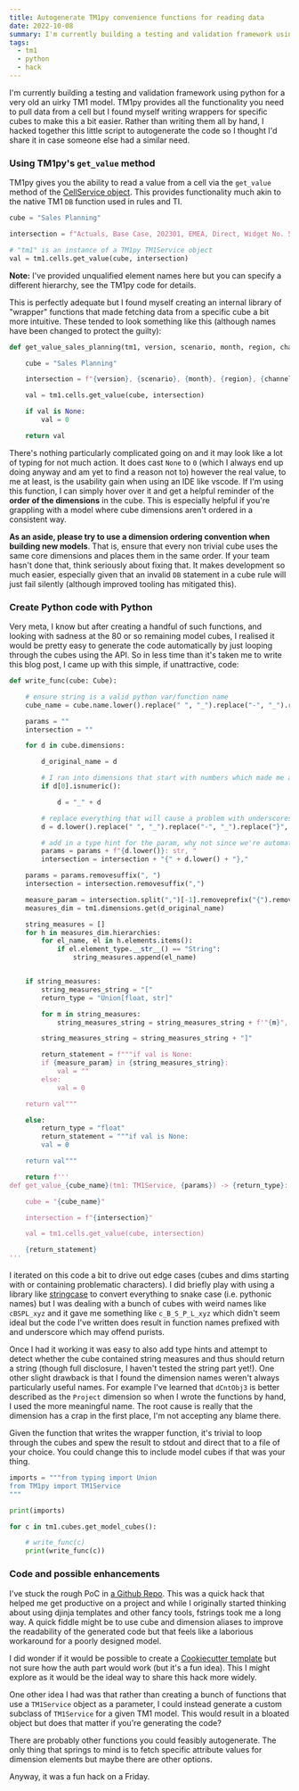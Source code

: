 ```yaml
---
title: Autogenerate TM1py convenience functions for reading data
date: 2022-10-08
summary: I'm currently building a testing and validation framework using python for a very old and quirky TM1 model. TM1py provides all the functionality you need to pull data from a cell but I found myself writing wrappers for specific cubes to make this a bit easier. Rather than writing them all by hand, I hacked together this little script to autogenerate the code so I thought I'd share it in case someone else had a similar need.
tags:
  - tm1
  - python
  - hack
---
```


I'm currently building a testing and validation framework using python for a very old an uirky TM1 model. TM1py provides all the functionality you need to pull data from a cell but I found myself writing wrappers for specific cubes to make this a bit easier. Rather than writing them all by hand, I hacked together this little script to autogenerate the code so I thought I'd share it in case someone else had a similar need.

### Using TM1py's `get_value` method

TM1py gives you the ability to read a value from a cell via the `get_value` method of the [CellService object](https://github.com/cubewise-code/tm1py/blob/master/TM1py/Services/CellService.py). This provides functionality much akin to the native TM1 `DB` function used in rules and TI.

```python
cube = "Sales Planning"

intersection = f"Actuals, Base Case, 202301, EMEA, Direct, Widget No. 5, Amount"

# "tm1" is an instance of a TM1py TM1Service object
val = tm1.cells.get_value(cube, intersection)

```

**Note:** I've provided unqualified element names here but you can specify a different hierarchy, see the TM1py code for details.

This is perfectly adequate but I found myself creating an internal library of "wrapper" functions that made fetching data from a specific cube a bit more intuitive. These tended to look something like this (although names have been changed to protect the guilty):

```python
def get_value_sales_planning(tm1, version, scenario, month, region, channel, product, measure):

    cube = "Sales Planning"

    intersection = f"{version}, {scenario}, {month}, {region}, {channel}, {product}, {measure}"

    val = tm1.cells.get_value(cube, intersection)

    if val is None:
        val = 0

    return val

```

There's nothing particularly complicated going on and it may look like a lot of typing for not much action. It does cast `None` to `0` (which I always end up doing anyway and am yet to find a reason not to) however the real value, to me at least, is the usability gain when using an IDE like vscode. If I'm using this function, I can simply hover over it and get a helpful reminder of the **order of the dimensions** in the cube. This is especially helpful if you're grappling with a model where cube dimensions aren't ordered in a consistent way.

**As an aside, please try to use a dimension ordering convention when building new models**. That is, ensure that every non trivial cube uses the same core dimensions and places them in the same order. If your team hasn't done that, think seriously about fixing that. It makes development so much easier, especially given that an invalid `DB` statement in a cube rule will just fail silently (although improved tooling has mitigated this).

### Create Python code with Python

Very meta, I know but after creating a handful of such functions, and looking with sadness at the 80 or so remaining model cubes, I realised it would be pretty easy to generate the code automatically by just looping through the cubes using the API. So in less time than it's taken me to write this blog post, I came up with this simple, if unattractive, code:

```python
def write_func(cube: Cube):

    # ensure string is a valid python var/function name
    cube_name = cube.name.lower().replace(" ", "_").replace("-", "_").replace("}", "_")

    params = ""
    intersection = ""

    for d in cube.dimensions:

        d_original_name = d

        # I ran into dimensions that start with numbers which made me a bit sad
        if d[0].isnumeric():

            d = "_" + d

        # replace everything that will cause a problem with underscores
        d = d.lower().replace(" ", "_").replace("-", "_").replace("}", "_")

        # add in a type hint for the param, why not since we're automating?
        params = params + f"{d.lower()}: str, "
        intersection = intersection + "{" + d.lower() + "},"

    params = params.removesuffix(", ")
    intersection = intersection.removesuffix(",")

    measure_param = intersection.split(",")[-1].removeprefix("{").removesuffix("}")
    measures_dim = tm1.dimensions.get(d_original_name)

    string_measures = []
    for h in measures_dim.hierarchies:
        for el_name, el in h.elements.items():
            if el.element_type.__str__() == "String":
                string_measures.append(el_name)


    if string_measures:
        string_measures_string = "["
        return_type = "Union[float, str]"

        for m in string_measures:
            string_measures_string = string_measures_string + f'"{m}", '

        string_measures_string = string_measures_string + "]"

        return_statement = f"""if val is None:
        if {measure_param} in {string_measures_string}:
            val = ""
        else:
            val = 0

    return val"""

    else:
        return_type = "float"
        return_statement = """if val is None:
        val = 0

    return val"""

    return f'''
def get_value_{cube_name}(tm1: TM1Service, {params}) -> {return_type}:

    cube = "{cube_name}"

    intersection = f"{intersection}"

    val = tm1.cells.get_value(cube, intersection)

    {return_statement}
'''
```

I iterated on this code a bit to drive out edge cases (cubes and dims starting with or containing problematic characters). I did briefly play with using a library like [stringcase](https://github.com/okunishinishi/python-stringcase) to convert everything to snake case (i.e. pythonic names) but I was dealing with a bunch of cubes with weird names like `cBSPL_xyz` and it gave me something like `c_B_S_P_L_xyz` which didn't seem ideal but the code I've written does result in function names prefixed with and underscore which may offend purists.

Once I had it working it was easy to also add type hints and attempt to detect whether the cube contained string measures and thus should return a string (though full disclosure, I haven't tested the string part yet!). One other slight drawback is that I found the dimension names weren't always particularly useful names. For example I've learned that `dCntObj3` is better described as the `Project` dimension so when I wrote the functions by hand, I used the more meaningful name. The root cause is really that the dimension has a crap in the first place, I'm not accepting any blame there.

Given the function that writes the wrapper function, it's trivial to loop through the cubes and spew the result to stdout and direct that to a file of your choice. You could change this to include model cubes if that was your thing.

```python
imports = """from typing import Union
from TM1py import TM1Service
"""

print(imports)

for c in tm1.cubes.get_model_cubes():

    # write_func(c)
    print(write_func(c))
```

### Code and possible enhancements

I've stuck the rough PoC in [a Github Repo](https://github.com/scrambldchannel/tm1py_wrapper_gen). This was a quick hack that helped me get productive on a project and while I originally started thinking about using djinja templates and other fancy tools, fstrings took me a long way. A quick fiddle might be to use cube and dimension aliases to improve the readability of the generated code but that feels like a laborious workaround for a poorly designed model.

I did wonder if it would be possible to create a [Cookiecutter template](https://github.com/cookiecutter/cookiecutter) but not sure how the auth part would work (but it's a fun idea). This I might explore as it would be the ideal way to share this hack more widely.

One other idea I had was that rather than creating a bunch of functions that use a `TM1Service` object as a parameter, I could instead generate a custom subclass of `TM1Service` for a given TM1 model. This would result in a bloated object but does that matter if you're generating the code?

There are probably other functions you could feasibly autogenerate. The only thing that springs to mind is to fetch specific attribute values for dimension elements but maybe there are other options.

Anyway, it was a fun hack on a Friday.
